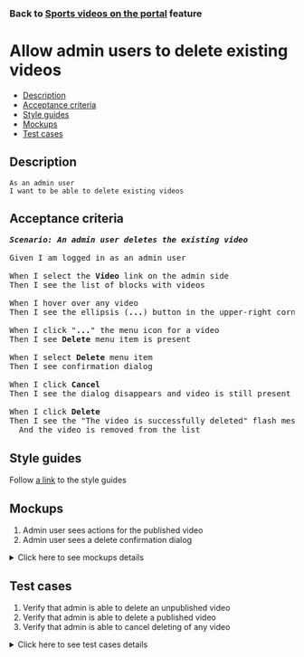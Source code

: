 ### Back to [Sports videos on the portal](../../README.md) feature

# Allow admin users to delete existing videos

- [Description](#description)
- [Acceptance criteria](#acceptance-criteria)
- [Style guides](#style-guides)
- [Mockups](#mockups)
- [Test cases](#test-cases)

## Description

    As an admin user
    I want to be able to delete existing videos

## Acceptance criteria

<pre>
<b><i>Scenario: An admin user deletes the existing video</i></b>

Given I am logged in as an admin user

When I select the <b>Video</b> link on the admin side 
Then I see the list of blocks with videos

When I hover over any video
Then I see the ellipsis (<b>...</b>) button in the upper-right corner

When I click "<b>...</b>" the menu icon for a video
Then I see <b>Delete</b> menu item is present

When I select <b>Delete</b> menu item
Then I see confirmation dialog

When I click <b>Cancel</b>
Then I see the dialog disappears and video is still present

When I click <b>Delete</b>
Then I see the "The video is successfully deleted" flash message
  And the video is removed from the list
</pre>

## Style guides

Follow [a link](https://www.figma.com/proto/0zkkf5WC77OSpvyD6YXpFE/Style-guides?page-id=0%3A1&node-id=19%3A5368&viewport=266%2C48%2C0.54&scaling=min-zoom&starting-point-node-id=19%3A5368) to the style guides

## Mockups

1. Admin user sees actions for the published video
2. Admin user sees a delete confirmation dialog

<details>
  <summary>Click here to see mockups details</summary>

**1. Admin user sees actions for the published video:**

![Admin user sees actions for the published video](/sports_hub_portal/desktop_application_features/video_page/images/video_actions.png)

**2. Admin user sees a delete confirmation dialog:**

![Admin user sees a delete confirmation dialog](/sports_hub_portal/desktop_application_features/video_page/images/delete_confirmation_from_index.png)

</details>

## Test cases

1. Verify that admin is able to delete an unpublished video
2. Verify that admin is able to delete a published video
3. Verify that admin is able to cancel deleting of any video

<details>
  <summary>Click here to see test cases details</summary>

### **#1. Verify that admin is able to delete an unpublished video**

|Preconditions|Steps|Expected result
--------------|-----|----------
|- Log in with admin account</br>- Go to the <b>Video</b> page</br>- There is an unpublished video|1) Hover over an unpublished video</br>2) Click "<b>...</b>" button > <b>Delete</b> menu item</br>3) On the confirmation popover, click the <b>Delete</b> button|3) "The video is successfully deleted" flash message appears and video is deleted from the list|

### **#2. Verify that admin is able to delete a published video**

|Preconditions|Steps|Expected result
--------------|-----|----------
|- Log in with admin account</br>- Go to the <b>Video</b> page</br>- There is a published video|1) Hover over a published video</br>2) Click "<b>...</b>" button > <b>Delete</b> menu item</br>3) On the confirmation popover, click the <b>Delete</b> button|3) "The video is successfully deleted" flash message appears and video is deleted from the list|

### **#3. Verify that admin is able to cancel deleting of any video**

|Preconditions|Steps|Expected result
--------------|-----|----------
|- Log in with admin account</br>- Go to the <b>Video</b> page|1) Hover over any video</br>2) Click "<b>...</b>" button > <b>Delete</b> menu item</br>3) On the confirmation popover, click the <b>Cancel</b> button|3) The video is present in the list|

</details>
